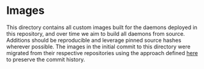 # Images

This directory contains all custom images built for the daemons deployed in this repository, and over time we aim to build all daemons from source. Additions should be reproducible and leverage pinned source hashes wherever possible. The images in the initial commit to this directory were migrated from their respective repositories using the approach defined [here](https://x3ro.de/integrating-a-submodule-into-the-parent-repository/) to preserve the commit history.
